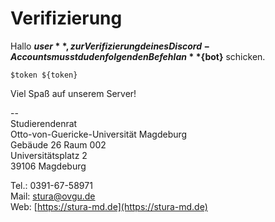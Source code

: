 # Verifizierung

Hallo **${user}**,  
zur Verifizierung deines Discord-Accounts musst du den folgenden Befehl an **${bot}** schicken.

`$token ${token}`

Viel Spaß auf unserem Server!

--  
Studierendenrat  
Otto-von-Guericke-Universität Magdeburg  
Gebäude 26 Raum 002  
Universitätsplatz 2  
39106 Magdeburg

Tel.: 0391-67-58971  
Mail: [stura@ovgu.de](mailto:stura@ovgu.de)  
Web: [https://stura-md.de](https://stura-md.de)
